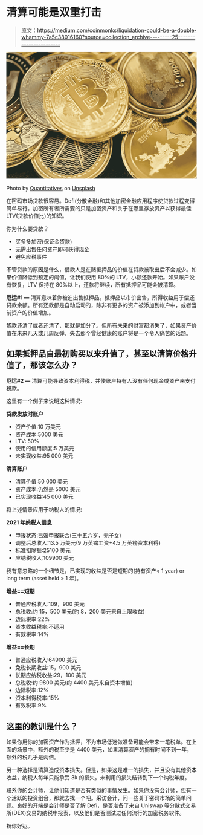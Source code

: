 # 清算可能是双重打击

> 原文：<https://medium.com/coinmonks/liquidation-could-be-a-double-whammy-7a5c38016160?source=collection_archive---------25----------------------->

![](img/39d110c24719b2bc33215228eac3df74.png)

Photo by [Quantitatives](https://unsplash.com/@quantitatives?utm_source=unsplash&utm_medium=referral&utm_content=creditCopyText) on [Unsplash](https://unsplash.com/s/photos/crypto-loan?utm_source=unsplash&utm_medium=referral&utm_content=creditCopyText)

在密码市场贷款很容易。Defi(分散金融)和其他加密金融应用程序使贷款过程变得简单易行。加密所有者所需要的只是加密资产和关于在哪里存放资产以获得最佳 LTV(贷款价值比)的知识。

你为什么要贷款？

*   买多多加密(保证金贷款)
*   无需出售任何资产即可获得现金
*   避免应税事件

不管贷款的原因是什么，借款人是在赌抵押品的价值在贷款被取出后不会减少。如果价值降低到预定的阈值，让我们使用 80%的 LTV，小额还款开始。如果账户没有恢复，LTV 保持在 80%以上，还款将继续，所有抵押品可能会被清算。

**厄运#1 —** 清算意味着你被迫出售抵押品。抵押品以市价出售，所得收益用于偿还贷款余额。所有还款都是自动启动的，除非有更多的资产被添加到帐户中，或者当前资产的价值增加。

贷款还清了或者还清了，那就是加分了。但所有未来的财富都消失了，如果资产价值在未来几天或几周反弹，失去那个曾经健康的账户将是一个令人痛苦的话题。

## **如果抵押品自最初购买以来升值了，甚至以清算价格升值了，那该怎么办？**

**厄运#2 —** 清算可能导致资本利得税，并使账户持有人没有任何现金或资产来支付税款。

这里有一个例子来说明这种情况:

**贷款发放时账户**

*   资产价值:10 万美元
*   资产成本:5000 美元
*   LTV: 50%
*   使用的信用额度:5 万美元
*   未实现收益:95 000 美元

**清算账户**

*   清算价值:50 000 美元
*   资产成本:仍然是 5000 美元
*   已实现收益:45 000 美元

将上述情景应用于纳税人的情况:

**2021 年纳税人信息**

*   申报状态:已婚申报联合(三十五六岁，无子女)
*   调整后总收入:13.5 万美元(9 万英镑工资+4.5 万英镑资本利得)
*   标准扣除额:25100 美元
*   应纳税收入:109900 美元

我有意忽略的一个细节是，已实现的收益是否是短期的(持有资产< 1 year) or long term (asset held > 1 年)。

**增益==短期**

*   普通应税收入:109，900 美元
*   总税收:约 15，500 美元(约 8，200 美元来自上限收益)
*   边际税率:22%
*   资本收益税率:不适用
*   有效税率:14%

**增益==长期**

*   普通应税收入:64900 美元
*   免税长期收益:15，900 美元
*   长期应纳税收益:29，100 美元
*   总税收:约 9800 美元(约 4400 美元来自资本增值)
*   边际税率:12%
*   资本利得税率:15%
*   有效税率:9%

## 这里的教训是什么？

如果你用你的加密资产作为抵押，不为市场低迷做准备可能会带来一笔税单。在上面的场景中，额外的税至少是 4400 美元，如果清算资产的拥有时间不到一年，额外的税几乎是两倍。

另一种选择是清算造成资本损失。但是，如果这是唯一的损失，并且没有其他资本收益，纳税人每年只能承受 3k 的损失。未利用的损失结转到下一个纳税年度。

联系你的会计师，让他们知道是否有类似的事情发生。如果你没有会计师，但有一个活跃的投资组合，那就去找一个吧。采访会计，问一些关于密码市场的简单问题。良好的开端是会计师是否了解 Defi，是否准备了来自 Uniswap 等分散式交易所(DEX)交易的纳税申报表，以及他们是否测试过任何流行的加密税务软件。

祝你好运。